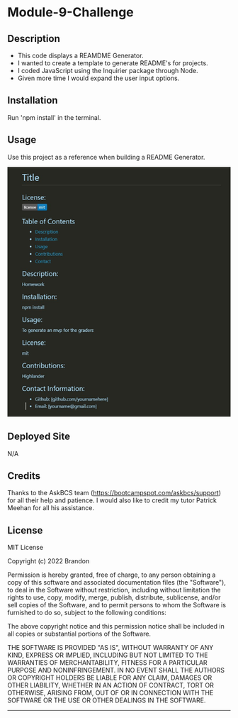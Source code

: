 # Module-9-Challenge

## Description

- This code displays a REAMDME Generator.
- I wanted to create a template to generate README's for projects.
- I coded JavaScript using the Inquirier package through Node.
- Given more time I would expand the user input options.

## Installation

Run 'npm install' in the terminal.

## Usage

Use this project as a reference when building a README Generator.

![image](/Develop/assets/sample.readme.jpg)

## Deployed Site
N/A

## Credits

Thanks to the AskBCS team (https://bootcampspot.com/askbcs/support) for all their help and patience. I would also like to credit my tutor Patrick Meehan for all his assistance. 

## License

MIT License

Copyright (c) 2022 Brandon

Permission is hereby granted, free of charge, to any person obtaining a copy
of this software and associated documentation files (the "Software"), to deal
in the Software without restriction, including without limitation the rights
to use, copy, modify, merge, publish, distribute, sublicense, and/or sell
copies of the Software, and to permit persons to whom the Software is
furnished to do so, subject to the following conditions:

The above copyright notice and this permission notice shall be included in all
copies or substantial portions of the Software.

THE SOFTWARE IS PROVIDED "AS IS", WITHOUT WARRANTY OF ANY KIND, EXPRESS OR
IMPLIED, INCLUDING BUT NOT LIMITED TO THE WARRANTIES OF MERCHANTABILITY,
FITNESS FOR A PARTICULAR PURPOSE AND NONINFRINGEMENT. IN NO EVENT SHALL THE
AUTHORS OR COPYRIGHT HOLDERS BE LIABLE FOR ANY CLAIM, DAMAGES OR OTHER
LIABILITY, WHETHER IN AN ACTION OF CONTRACT, TORT OR OTHERWISE, ARISING FROM,
OUT OF OR IN CONNECTION WITH THE SOFTWARE OR THE USE OR OTHER DEALINGS IN THE
SOFTWARE.

---
